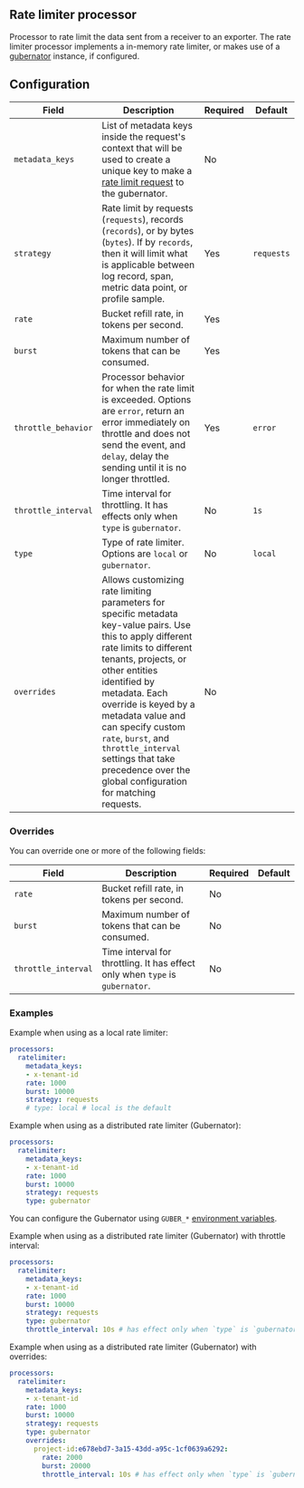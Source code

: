 ## Rate limiter processor


Processor to rate limit the data sent from a receiver to an exporter. The rate limiter processor implements
a in-memory rate limiter, or makes use of a [gubernator](https://github.com/gubernator-io/gubernator) instance, if configured.


## Configuration

| Field               | Description                                                                                                                                                                                                       | Required | Default    |
|---------------------|-------------------------------------------------------------------------------------------------------------------------------------------------------------------------------------------------------------------|----------|------------|
| `metadata_keys`     | List of metadata keys inside the request's context that will be used to create a unique key to make a [rate limit request](https://pkg.go.dev/github.com/mailgun/gubernator/v2#section-readme) to the gubernator. | No       |            |
| `strategy`          | Rate limit by requests (`requests`), records (`records`), or by bytes (`bytes`). If by `records`, then it will limit what is applicable between log record, span, metric data point, or profile sample.           | Yes      | `requests` |
| `rate`              | Bucket refill rate, in tokens per second.                                                                                                                                                                         | Yes      |            |
| `burst`             | Maximum number of tokens that can be consumed.                                                                                                                                                                    | Yes      |            |
| `throttle_behavior` | Processor behavior for when the rate limit is exceeded. Options are `error`, return an error immediately on throttle and does not send the event, and `delay`, delay the sending until it is no longer throttled. | Yes      | `error`    |
| `throttle_interval` | Time interval for throttling. It has effects only when `type` is `gubernator`.                                                                                                                                    | No       | `1s`       |
| `type`              | Type of rate limiter. Options are `local` or `gubernator`.                                                                                                                                                        | No       | `local`    |
| `overrides`         | Allows customizing rate limiting parameters for specific metadata key-value pairs. Use this to apply different rate limits to different tenants, projects, or other entities identified by metadata. Each override is keyed by a metadata value and can specify custom `rate`, `burst`, and `throttle_interval` settings that take precedence over the global configuration for matching requests. | No       |            |

### Overrides

You can override one or more of the following fields:

| Field               | Description                                                                                                                                                                                                       | Required | Default    |
|---------------------|-------------------------------------------------------------------------------------------------------------------------------------------------------------------------------------------------------------------|----------|------------|
| `rate`              | Bucket refill rate, in tokens per second.                                                                                                                                                                         | No       |            |
| `burst`             | Maximum number of tokens that can be consumed.                                                                                                                                                                    | No       |            |
| `throttle_interval` | Time interval for throttling. It has effect only when `type` is `gubernator`.                                                                                                                                     | No       |            |

### Examples

Example when using as a local rate limiter:

```yaml
processors:
  ratelimiter:
    metadata_keys:
    - x-tenant-id
    rate: 1000
    burst: 10000
    strategy: requests
    # type: local # local is the default
```

Example when using as a distributed rate limiter (Gubernator):

```yaml
processors:
  ratelimiter:
    metadata_keys:
    - x-tenant-id
    rate: 1000
    burst: 10000
    strategy: requests
    type: gubernator
```

You can configure the Gubernator using `GUBER_*` [environment variables](https://github.com/gubernator-io/gubernator/blob/master/example.conf).

Example when using as a distributed rate limiter (Gubernator) with throttle interval:

```yaml
processors:
  ratelimiter:
    metadata_keys:
    - x-tenant-id
    rate: 1000
    burst: 10000
    strategy: requests
    type: gubernator
    throttle_interval: 10s # has effect only when `type` is `gubernator`
```

Example when using as a distributed rate limiter (Gubernator) with overrides:

```yaml
processors:
  ratelimiter:
    metadata_keys:
    - x-tenant-id
    rate: 1000
    burst: 10000
    strategy: requests
    type: gubernator
    overrides:
      project-id:e678ebd7-3a15-43dd-a95c-1cf0639a6292:
        rate: 2000
        burst: 20000
        throttle_interval: 10s # has effect only when `type` is `gubernator`
```
